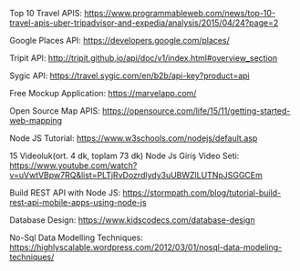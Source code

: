 Top 10 Travel APIS: https://www.programmableweb.com/news/top-10-travel-apis-uber-tripadvisor-and-expedia/analysis/2015/04/24?page=2

Google Places API: https://developers.google.com/places/

Tripit API: http://tripit.github.io/api/doc/v1/index.html#overview_section

Sygic API: https://travel.sygic.com/en/b2b/api-key?product=api

Free Mockup Application: https://marvelapp.com/

Open Source Map APIS: https://opensource.com/life/15/11/getting-started-web-mapping

Node JS Tutorial: https://www.w3schools.com/nodejs/default.asp

15 Videoluk(ort. 4 dk, toplam 73 dk) Node Js Giriş Video Seti: https://www.youtube.com/watch?v=uVwtVBpw7RQ&list=PLTjRvDozrdlydy3uUBWZlLUTNpJSGGCEm

Build REST API with Node JS: https://stormpath.com/blog/tutorial-build-rest-api-mobile-apps-using-node-js

Database Design: https://www.kidscodecs.com/database-design

No-Sql Data Modelling Techniques: https://highlyscalable.wordpress.com/2012/03/01/nosql-data-modeling-techniques/
